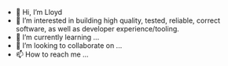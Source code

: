 - 👋 Hi, I’m Lloyd
- 🌱 I’m interested in building high quality, tested, reliable, correct software, as well as developer experience/tooling.
- 🌱 I’m currently learning ...
- 💞️ I’m looking to collaborate on ...
- 📫 How to reach me ...

<!---
lloydjatkinson-domesticandgeneral/lloydjatkinson-domesticandgeneral is a ✨ special ✨ repository because its `README.md` (this file) appears on your GitHub profile.
You can click the Preview link to take a look at your changes.
--->
